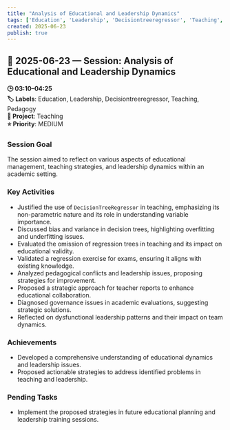```yaml
---
title: "Analysis of Educational and Leadership Dynamics"
tags: ['Education', 'Leadership', 'Decisiontreeregressor', 'Teaching', 'Pedagogy']
created: 2025-06-23
publish: true
---
```


## 📅 2025-06-23 — Session: Analysis of Educational and Leadership Dynamics

**🕒 03:10–04:25**  
**🏷️ Labels**: Education, Leadership, Decisiontreeregressor, Teaching, Pedagogy  
**📂 Project**: Teaching  
**⭐ Priority**: MEDIUM  


### Session Goal
The session aimed to reflect on various aspects of educational management, teaching strategies, and leadership dynamics within an academic setting.

### Key Activities
- Justified the use of `DecisionTreeRegressor` in teaching, emphasizing its non-parametric nature and its role in understanding variable importance.
- Discussed bias and variance in decision trees, highlighting overfitting and underfitting issues.
- Evaluated the omission of regression trees in teaching and its impact on educational validity.
- Validated a regression exercise for exams, ensuring it aligns with existing knowledge.
- Analyzed pedagogical conflicts and leadership issues, proposing strategies for improvement.
- Proposed a strategic approach for teacher reports to enhance educational collaboration.
- Diagnosed governance issues in academic evaluations, suggesting strategic solutions.
- Reflected on dysfunctional leadership patterns and their impact on team dynamics.

### Achievements
- Developed a comprehensive understanding of educational dynamics and leadership issues.
- Proposed actionable strategies to address identified problems in teaching and leadership.

### Pending Tasks
- Implement the proposed strategies in future educational planning and leadership training sessions.
